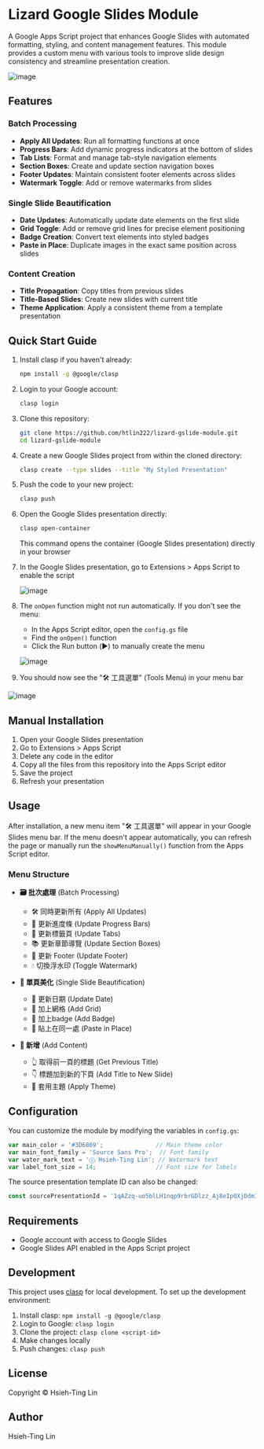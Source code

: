 # Lizard Google Slides Module

A Google Apps Script project that enhances Google Slides with automated formatting, styling, and content management features. This module provides a custom menu with various tools to improve slide design consistency and streamline presentation creation.

![image](https://github.com/user-attachments/assets/b9930702-381d-4bc6-9458-8385bea9d7a7)

## Features

### Batch Processing

- **Apply All Updates**: Run all formatting functions at once
- **Progress Bars**: Add dynamic progress indicators at the bottom of slides
- **Tab Lists**: Format and manage tab-style navigation elements
- **Section Boxes**: Create and update section navigation boxes
- **Footer Updates**: Maintain consistent footer elements across slides
- **Watermark Toggle**: Add or remove watermarks from slides

### Single Slide Beautification

- **Date Updates**: Automatically update date elements on the first slide
- **Grid Toggle**: Add or remove grid lines for precise element positioning
- **Badge Creation**: Convert text elements into styled badges
- **Paste in Place**: Duplicate images in the exact same position across slides

### Content Creation

- **Title Propagation**: Copy titles from previous slides
- **Title-Based Slides**: Create new slides with current title
- **Theme Application**: Apply a consistent theme from a template presentation

## Quick Start Guide

1. Install clasp if you haven't already:
   ```bash
   npm install -g @google/clasp
   ```

2. Login to your Google account:
   ```bash
   clasp login
   ```

3. Clone this repository:
   ```bash
   git clone https://github.com/htlin222/lizard-gslide-module.git
   cd lizard-gslide-module
   ```

4. Create a new Google Slides project from within the cloned directory:
   ```bash
   clasp create --type slides --title "My Styled Presentation"
   ```

5. Push the code to your new project:
   ```bash
   clasp push
   ```

6. Open the Google Slides presentation directly:
   ```bash
   clasp open-container
   ```
   This command opens the container (Google Slides presentation) directly in your browser

7. In the Google Slides presentation, go to Extensions > Apps Script to enable the script

   ![image](https://github.com/user-attachments/assets/fe774867-c791-4e6f-a948-b54dfc34c693)


9. The `onOpen` function might not run automatically. If you don't see the menu:
   - In the Apps Script editor, open the `config.gs` file
   - Find the `onOpen()` function
   - Click the Run button (▶️) to manually create the menu

   ![image](https://github.com/user-attachments/assets/b068f4c2-8c36-406d-9753-c89787370fe3)


10. You should now see the "🛠 工具選單" (Tools Menu) in your menu bar

   ![image](https://github.com/user-attachments/assets/dab56975-9be1-494b-9509-1347d9dfa9d3)


## Manual Installation

1. Open your Google Slides presentation
2. Go to Extensions > Apps Script
3. Delete any code in the editor
4. Copy all the files from this repository into the Apps Script editor
5. Save the project
6. Refresh your presentation

## Usage

After installation, a new menu item "🛠 工具選單" will appear in your Google Slides menu bar. If the menu doesn't appear automatically, you can refresh the page or manually run the `showMenuManually()` function from the Apps Script editor.

### Menu Structure

- **🗃️ 批次處理** (Batch Processing)
  - 🛠 同時更新所有 (Apply All Updates)
  - 🔄 更新進度條 (Update Progress Bars)
  - 📑 更新標籤頁 (Update Tabs)
  - 📚 更新章節導覽 (Update Section Boxes)
  - 🦶 更新 Footer (Update Footer)
  - 💧 切換浮水印 (Toggle Watermark)

- **🎨 單頁美化** (Single Slide Beautification)
  - 📅 更新日期 (Update Date)
  - 📏 加上網格 (Add Grid)
  - 🔰 加上badge (Add Badge)
  - 🍡 貼上在同一處 (Paste in Place)

- **🖖 新增** (Add Content)
  - 👆 取得前一頁的標題 (Get Previous Title)
  - 👇 標題加到新的下頁 (Add Title to New Slide)
  - 🎨 套用主題 (Apply Theme)

## Configuration

You can customize the module by modifying the variables in `config.gs`:

```javascript
var main_color = '#3D6869';               // Main theme color
var main_font_family = 'Source Sans Pro';  // Font family
var water_mark_text = 'ⓒ Hsieh-Ting Lin'; // Watermark text
var label_font_size = 14;                 // Font size for labels
```

The source presentation template ID can also be changed:

```javascript
const sourcePresentationId = '1qAZzq-uo5blLH1nqp9rbrGDlzz_Aj8eIp0XjDdmI220';
```

## Requirements

- Google account with access to Google Slides
- Google Slides API enabled in the Apps Script project

## Development

This project uses [clasp](https://github.com/google/clasp) for local development. To set up the development environment:

1. Install clasp: `npm install -g @google/clasp`
2. Login to Google: `clasp login`
3. Clone the project: `clasp clone <script-id>`
4. Make changes locally
5. Push changes: `clasp push`

## License

Copyright © Hsieh-Ting Lin

## Author

Hsieh-Ting Lin
